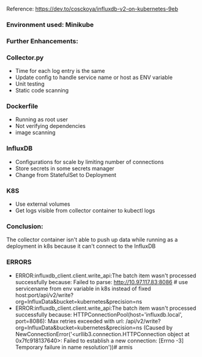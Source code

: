 Reference: https://dev.to/cosckoya/influxdb-v2-on-kubernetes-9eb

### Environment used: Minikube 

### Further Enhancements: 

### Collector.py 
- Time for each log entry is the same
- Update config to handle service name or host as ENV variable
- Unit testing
- Static code scanning

### Dockerfile
- Running as root user
- Not verifying dependencies
- image scanning

### InfluxDB
- Configurations for scale by limiting number of connections
- Store secrets in some secrets manager
- Change from StatefulSet to Deployment

### K8S
- Use external volumes
- Get logs visible from collector container to kubectl logs

### Conclusion:
The collector container isn't able to push up data while running as a deployment in k8s because it can't connect to the InfluxDB

### ERRORS 
- ERROR:influxdb_client.client.write_api:The batch item wasn't processed successfully because: Failed to parse: http://10.97.117.83:8086 # use servicename from env variable in k8s instead of fixed host:port/api/v2/write?org=InfluxData&bucket=kubernetes&precision=ns
- ERROR:influxdb_client.client.write_api:The batch item wasn't processed successfully because: HTTPConnectionPool(host='influxdb.local', port=8086): Max retries exceeded with url: /api/v2/write?org=InfluxData&bucket=kubernetes&precision=ns (Caused by NewConnectionError('<urllib3.connection.HTTPConnection object at 0x7fc918137640>: Failed to establish a new connection: [Errno -3] Temporary failure in name resolution'))# armis
